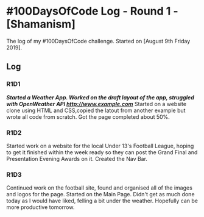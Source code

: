 # #100DaysOfCode Log - Round 1 - [Shamanism]

The log of my #100DaysOfCode challenge. Started on [August 9th Friday 2019].

## Log

### R1D1 
***Started a Weather App. Worked on the draft layout of the app, struggled with OpenWeather API http://www.example.com***
Started on a website clone using HTML and CSS,copied the latout from another example but wrote all code from scratch. Got the page completed about 50%.

### R1D2
Started work on a website for the local Under 13's Football League, hoping to get it finished within the week ready so they can post the Grand Final and Presentation Evening Awards on it. Created the Nav Bar.

### R1D3
Continued work on the football site, found and organised all of the images and logos for the page. Started on the Main Page.
Didn't get as much done today as I would have liked, felling a bit under the weather. Hopefully can be more productive tomorrow.
